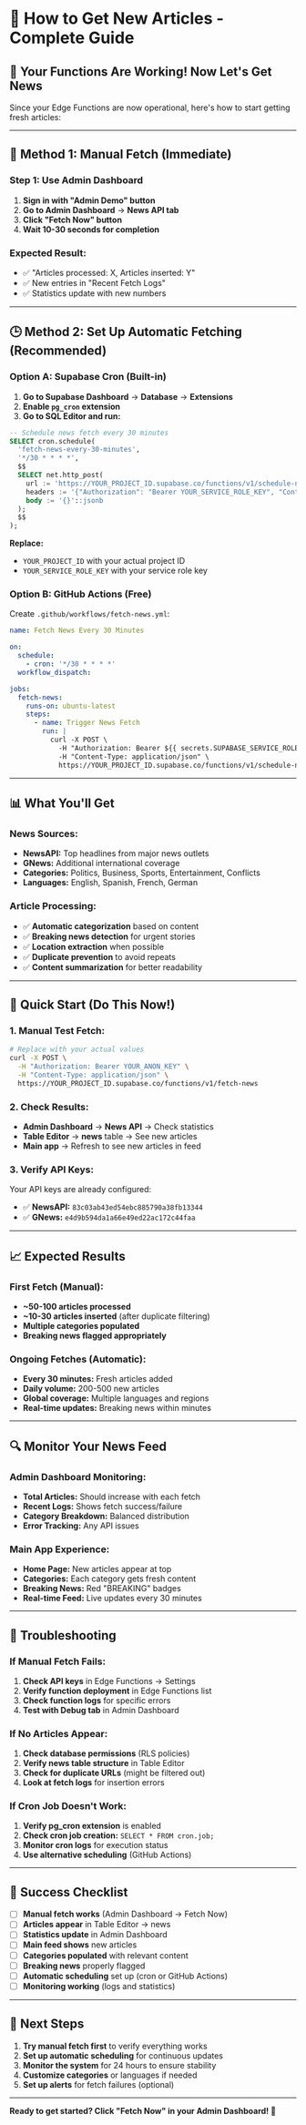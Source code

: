 # 🚀 How to Get New Articles - Complete Guide

## 🎯 **Your Functions Are Working! Now Let's Get News**

Since your Edge Functions are now operational, here's how to start getting fresh articles:

---

## 🔧 **Method 1: Manual Fetch (Immediate)**

### **Step 1: Use Admin Dashboard**
1. **Sign in with "Admin Demo" button**
2. **Go to Admin Dashboard** → **News API tab**
3. **Click "Fetch Now" button**
4. **Wait 10-30 seconds for completion**

### **Expected Result:**
- ✅ "Articles processed: X, Articles inserted: Y"
- ✅ New entries in "Recent Fetch Logs"
- ✅ Statistics update with new numbers

---

## 🕒 **Method 2: Set Up Automatic Fetching (Recommended)**

### **Option A: Supabase Cron (Built-in)**

1. **Go to Supabase Dashboard** → **Database** → **Extensions**
2. **Enable `pg_cron` extension**
3. **Go to SQL Editor and run:**

```sql
-- Schedule news fetch every 30 minutes
SELECT cron.schedule(
  'fetch-news-every-30-minutes',
  '*/30 * * * *',
  $$
  SELECT net.http_post(
    url := 'https://YOUR_PROJECT_ID.supabase.co/functions/v1/schedule-news-fetch',
    headers := '{"Authorization": "Bearer YOUR_SERVICE_ROLE_KEY", "Content-Type": "application/json"}'::jsonb,
    body := '{}'::jsonb
  );
  $$
);
```

**Replace:**
- `YOUR_PROJECT_ID` with your actual project ID
- `YOUR_SERVICE_ROLE_KEY` with your service role key

### **Option B: GitHub Actions (Free)**

Create `.github/workflows/fetch-news.yml`:

```yaml
name: Fetch News Every 30 Minutes

on:
  schedule:
    - cron: '*/30 * * * *'
  workflow_dispatch:

jobs:
  fetch-news:
    runs-on: ubuntu-latest
    steps:
      - name: Trigger News Fetch
        run: |
          curl -X POST \
            -H "Authorization: Bearer ${{ secrets.SUPABASE_SERVICE_ROLE_KEY }}" \
            -H "Content-Type: application/json" \
            https://YOUR_PROJECT_ID.supabase.co/functions/v1/schedule-news-fetch
```

---

## 📊 **What You'll Get**

### **News Sources:**
- **NewsAPI:** Top headlines from major news outlets
- **GNews:** Additional international coverage
- **Categories:** Politics, Business, Sports, Entertainment, Conflicts
- **Languages:** English, Spanish, French, German

### **Article Processing:**
- ✅ **Automatic categorization** based on content
- ✅ **Breaking news detection** for urgent stories
- ✅ **Location extraction** when possible
- ✅ **Duplicate prevention** to avoid repeats
- ✅ **Content summarization** for better readability

---

## 🎯 **Quick Start (Do This Now!)**

### **1. Manual Test Fetch:**
```bash
# Replace with your actual values
curl -X POST \
  -H "Authorization: Bearer YOUR_ANON_KEY" \
  -H "Content-Type: application/json" \
  https://YOUR_PROJECT_ID.supabase.co/functions/v1/fetch-news
```

### **2. Check Results:**
- **Admin Dashboard** → **News API** → Check statistics
- **Table Editor** → **news** table → See new articles
- **Main app** → Refresh to see new articles in feed

### **3. Verify API Keys:**
Your API keys are already configured:
- ✅ **NewsAPI:** `83c03ab43ed54ebc885790a38fb13344`
- ✅ **GNews:** `e4d9b594da1a66e49ed22ac172c44faa`

---

## 📈 **Expected Results**

### **First Fetch (Manual):**
- **~50-100 articles processed**
- **~10-30 articles inserted** (after duplicate filtering)
- **Multiple categories populated**
- **Breaking news flagged appropriately**

### **Ongoing Fetches (Automatic):**
- **Every 30 minutes:** Fresh articles added
- **Daily volume:** 200-500 new articles
- **Global coverage:** Multiple languages and regions
- **Real-time updates:** Breaking news within minutes

---

## 🔍 **Monitor Your News Feed**

### **Admin Dashboard Monitoring:**
- **Total Articles:** Should increase with each fetch
- **Recent Logs:** Shows fetch success/failure
- **Category Breakdown:** Balanced distribution
- **Error Tracking:** Any API issues

### **Main App Experience:**
- **Home Page:** New articles appear at top
- **Categories:** Each category gets fresh content
- **Breaking News:** Red "BREAKING" badges
- **Real-time Feed:** Live updates every 30 minutes

---

## 🚨 **Troubleshooting**

### **If Manual Fetch Fails:**
1. **Check API keys** in Edge Functions → Settings
2. **Verify function deployment** in Edge Functions list
3. **Check function logs** for specific errors
4. **Test with Debug tab** in Admin Dashboard

### **If No Articles Appear:**
1. **Check database permissions** (RLS policies)
2. **Verify news table structure** in Table Editor
3. **Check for duplicate URLs** (might be filtered out)
4. **Look at fetch logs** for insertion errors

### **If Cron Job Doesn't Work:**
1. **Verify pg_cron extension** is enabled
2. **Check cron job creation:** `SELECT * FROM cron.job;`
3. **Monitor cron logs** for execution status
4. **Use alternative scheduling** (GitHub Actions)

---

## 🎉 **Success Checklist**

- [ ] **Manual fetch works** (Admin Dashboard → Fetch Now)
- [ ] **Articles appear** in Table Editor → news
- [ ] **Statistics update** in Admin Dashboard
- [ ] **Main feed shows** new articles
- [ ] **Categories populated** with relevant content
- [ ] **Breaking news** properly flagged
- [ ] **Automatic scheduling** set up (cron or GitHub Actions)
- [ ] **Monitoring working** (logs and statistics)

---

## 🚀 **Next Steps**

1. **Try manual fetch first** to verify everything works
2. **Set up automatic scheduling** for continuous updates
3. **Monitor the system** for 24 hours to ensure stability
4. **Customize categories** or languages if needed
5. **Set up alerts** for fetch failures (optional)

---

**Ready to get started? Click "Fetch Now" in your Admin Dashboard! 🎯**